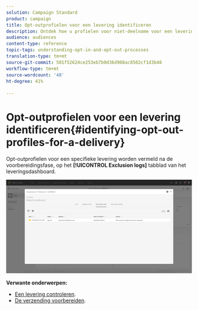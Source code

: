 ```yaml
---
solution: Campaign Standard
product: campaign
title: Opt-outprofielen voor een levering identificeren
description: Ontdek hoe u profielen voor niet-deelname voor een levering kunt identificeren.
audience: audiences
content-type: reference
topic-tags: understanding-opt-in-and-opt-out-processes
translation-type: tm+mt
source-git-commit: 501f52624ce253eb7b0d36d908ac8502cf1d3b48
workflow-type: tm+mt
source-wordcount: '48'
ht-degree: 41%

---
```



# Opt-outprofielen voor een levering identificeren{#identifying-opt-out-profiles-for-a-delivery}

Opt-outprofielen voor een specifieke levering worden vermeld na de voorbereidingsfase, op het **[!UICONTROL Exclusion logs]** tabblad van het leveringsdashboard.

![](assets/exclusion_blocklisting.png)

**Verwante onderwerpen:**

* [Een levering controleren](../../sending/using/monitoring-a-delivery.md#exclusion-logs).
* [De verzending voorbereiden](../../sending/using/preparing-the-send.md).

